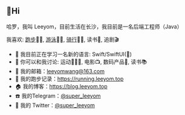 ## 👋Hi 
哈罗，我叫 Leeyom，目前生活在长沙，我目前是一名后端工程师（Java）

我喜欢: [跑步](https://running.leeyom.top)🏃🏻, [游泳](https://www.strava.com/athletes/76955068)🏊🏻, [骑行](https://www.strava.com/athletes/76955068)🚴🏻, 读书📖, 追剧🎬

- 🔭 我目前正在学习一名新的语言: Swift/SwiftUI()
- 💬 你可以和我讨论: 运动🏃🏻‍♂️, 电影📺, 数码产品📱, 读书📚
- 📮 我的邮箱：leeyomwang@163.com
- 🏃 我的跑步记录：https://running.leeyom.top
- 🏠 我的博客：https://blog.leeyom.top
- ☎️ 我的Telegram：[@super_leeyom](https://t.me/super_leeyom)
- 🐧 我的 Twitter：[@super_leeyom](https://twitter.com/super_leeyom)
